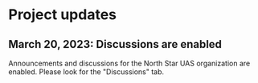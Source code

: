 # Project updates

## March 20, 2023: Discussions are enabled

Announcements and discussions for the North Star UAS organization are enabled.
Please look for the "Discussions" tab.
